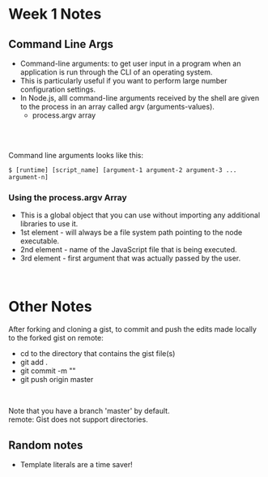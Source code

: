 # Week 1 Notes
## Command Line Args
* Command-line arguments: to get user input in a program when an application is run through the CLI of an operating system.
* This is particularly useful if you want to perform large number configuration settings.
* In Node.js, alll command-line arguments received by the shell are given to the process in an array called argv (arguments-values).
  - process.argv array
<br>
<br>

Command line arguments looks like this:
```
$ [runtime] [script_name] [argument-1 argument-2 argument-3 ... argument-n]
```

### Using the process.argv Array
* This is a global object that you can use without importing any additional libraries to use it.
* 1st element - will always be a file system path pointing to the node executable. 
* 2nd element - name of the JavaScript file that is being executed. 
* 3rd element - first argument that was actually passed by the user.

<br>








# Other Notes
After forking and cloning a gist, to commit and push the edits made locally to the forked gist on remote:
* cd to the directory that contains the gist file(s)
* git add .
* git commit -m ""
* git push origin master
<br>

Note that you have a branch 'master' by default.
<br> remote: Gist does not support directories.


## Random notes
* Template literals are a time saver!